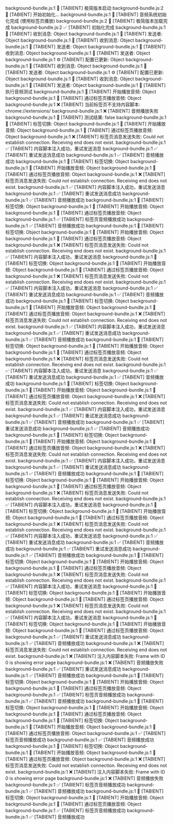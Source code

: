 background-bundle.js:1 🎵 [TABIENT] 极简版本启动
background-bundle.js:2 🎵 [TABIENT] 开始初始化...
background-bundle.js:1 🎵 [TABIENT] 音频系统初始化完成 (使用标签页播放)
background-bundle.js:2 🎵 [TABIENT] 极简版本加载完成
background-bundle.js:2 ✅ [TABIENT] 初始化完成
background-bundle.js:1 📨 [TABIENT] 收到消息: Object
background-bundle.js:1 📨 [TABIENT] 发送者: Object
background-bundle.js:1 📨 [TABIENT] 收到消息: Object
background-bundle.js:1 📨 [TABIENT] 发送者: Object
background-bundle.js:1 📨 [TABIENT] 收到消息: Object
background-bundle.js:1 📨 [TABIENT] 发送者: Object
background-bundle.js:1 ⚙️ [TABIENT] 配置已更新: Object
background-bundle.js:1 📨 [TABIENT] 收到消息: Object
background-bundle.js:1 📨 [TABIENT] 发送者: Object
background-bundle.js:1 ⚙️ [TABIENT] 配置已更新: Object
background-bundle.js:1 📨 [TABIENT] 收到消息: Object
background-bundle.js:1 📨 [TABIENT] 发送者: Object
background-bundle.js:1 🧪 [TABIENT] 执行音频测试
background-bundle.js:1 🎵 [TABIENT] 开始播放音频: Object
background-bundle.js:1 🎵 [TABIENT] 通过标签页播放音频: Object
background-bundle.js:1 ❌ [TABIENT] 当前标签页不支持内容脚本: chrome://extensions/
background-bundle.js:1 ❌ [TABIENT] 音频播放失败
background-bundle.js:1 🧪 [TABIENT] 测试结果: false
background-bundle.js:1 🎵 [TABIENT] 标签切换: Object
background-bundle.js:1 🎵 [TABIENT] 开始播放音频: Object
background-bundle.js:1 🎵 [TABIENT] 通过标签页播放音频: Object
background-bundle.js:1 ❌ [TABIENT] 标签页消息发送失败: Could not establish connection. Receiving end does not exist.
background-bundle.js:1 ✅ [TABIENT] 内容脚本注入成功，重试发送消息
background-bundle.js:1 ✅ [TABIENT] 重试发送消息成功
background-bundle.js:1 ✅ [TABIENT] 音频播放成功
background-bundle.js:1 🎵 [TABIENT] 标签切换: Object
background-bundle.js:1 🎵 [TABIENT] 开始播放音频: Object
background-bundle.js:1 🎵 [TABIENT] 通过标签页播放音频: Object
background-bundle.js:1 ❌ [TABIENT] 标签页消息发送失败: Could not establish connection. Receiving end does not exist.
background-bundle.js:1 ✅ [TABIENT] 内容脚本注入成功，重试发送消息
background-bundle.js:1 ✅ [TABIENT] 重试发送消息成功
background-bundle.js:1 ✅ [TABIENT] 音频播放成功
background-bundle.js:1 🎵 [TABIENT] 标签切换: Object
background-bundle.js:1 🎵 [TABIENT] 开始播放音频: Object
background-bundle.js:1 🎵 [TABIENT] 通过标签页播放音频: Object
background-bundle.js:1 ✅ [TABIENT] 标签页音频播放成功
background-bundle.js:1 ✅ [TABIENT] 音频播放成功
background-bundle.js:1 🎵 [TABIENT] 标签切换: Object
background-bundle.js:1 🎵 [TABIENT] 开始播放音频: Object
background-bundle.js:1 🎵 [TABIENT] 通过标签页播放音频: Object
background-bundle.js:1 ❌ [TABIENT] 标签页消息发送失败: Could not establish connection. Receiving end does not exist.
background-bundle.js:1 ✅ [TABIENT] 内容脚本注入成功，重试发送消息
background-bundle.js:1 🎵 [TABIENT] 标签切换: Object
background-bundle.js:1 🎵 [TABIENT] 开始播放音频: Object
background-bundle.js:1 🎵 [TABIENT] 通过标签页播放音频: Object
background-bundle.js:1 ❌ [TABIENT] 标签页消息发送失败: Could not establish connection. Receiving end does not exist.
background-bundle.js:1 ✅ [TABIENT] 内容脚本注入成功，重试发送消息
background-bundle.js:1 ✅ [TABIENT] 重试发送消息成功
background-bundle.js:1 ✅ [TABIENT] 音频播放成功
background-bundle.js:1 🎵 [TABIENT] 标签切换: Object
background-bundle.js:1 🎵 [TABIENT] 开始播放音频: Object
background-bundle.js:1 🎵 [TABIENT] 通过标签页播放音频: Object
background-bundle.js:1 ❌ [TABIENT] 标签页消息发送失败: Could not establish connection. Receiving end does not exist.
background-bundle.js:1 ✅ [TABIENT] 内容脚本注入成功，重试发送消息
background-bundle.js:1 ✅ [TABIENT] 重试发送消息成功
background-bundle.js:1 ✅ [TABIENT] 音频播放成功
background-bundle.js:1 🎵 [TABIENT] 标签切换: Object
background-bundle.js:1 🎵 [TABIENT] 开始播放音频: Object
background-bundle.js:1 🎵 [TABIENT] 通过标签页播放音频: Object
background-bundle.js:1 ❌ [TABIENT] 标签页消息发送失败: Could not establish connection. Receiving end does not exist.
background-bundle.js:1 ✅ [TABIENT] 内容脚本注入成功，重试发送消息
background-bundle.js:1 ✅ [TABIENT] 重试发送消息成功
background-bundle.js:1 ✅ [TABIENT] 音频播放成功
background-bundle.js:1 🎵 [TABIENT] 标签切换: Object
background-bundle.js:1 🎵 [TABIENT] 开始播放音频: Object
background-bundle.js:1 🎵 [TABIENT] 通过标签页播放音频: Object
background-bundle.js:1 ❌ [TABIENT] 标签页消息发送失败: Could not establish connection. Receiving end does not exist.
background-bundle.js:1 ✅ [TABIENT] 内容脚本注入成功，重试发送消息
background-bundle.js:1 ✅ [TABIENT] 重试发送消息成功
background-bundle.js:1 ✅ [TABIENT] 音频播放成功
background-bundle.js:1 ✅ [TABIENT] 重试发送消息成功
background-bundle.js:1 ✅ [TABIENT] 音频播放成功
background-bundle.js:1 🎵 [TABIENT] 标签切换: Object
background-bundle.js:1 🎵 [TABIENT] 开始播放音频: Object
background-bundle.js:1 🎵 [TABIENT] 通过标签页播放音频: Object
background-bundle.js:1 ❌ [TABIENT] 标签页消息发送失败: Could not establish connection. Receiving end does not exist.
background-bundle.js:1 ✅ [TABIENT] 内容脚本注入成功，重试发送消息
background-bundle.js:1 ✅ [TABIENT] 重试发送消息成功
background-bundle.js:1 ✅ [TABIENT] 音频播放成功
background-bundle.js:1 🎵 [TABIENT] 标签切换: Object
background-bundle.js:1 🎵 [TABIENT] 开始播放音频: Object
background-bundle.js:1 🎵 [TABIENT] 通过标签页播放音频: Object
background-bundle.js:1 ❌ [TABIENT] 标签页消息发送失败: Could not establish connection. Receiving end does not exist.
background-bundle.js:1 ✅ [TABIENT] 内容脚本注入成功，重试发送消息
background-bundle.js:1 🎵 [TABIENT] 标签切换: Object
background-bundle.js:1 🎵 [TABIENT] 开始播放音频: Object
background-bundle.js:1 🎵 [TABIENT] 通过标签页播放音频: Object
background-bundle.js:1 ❌ [TABIENT] 标签页消息发送失败: Could not establish connection. Receiving end does not exist.
background-bundle.js:1 ✅ [TABIENT] 内容脚本注入成功，重试发送消息
background-bundle.js:1 ✅ [TABIENT] 重试发送消息成功
background-bundle.js:1 ✅ [TABIENT] 音频播放成功
background-bundle.js:1 ✅ [TABIENT] 重试发送消息成功
background-bundle.js:1 ✅ [TABIENT] 音频播放成功
background-bundle.js:1 🎵 [TABIENT] 标签切换: Object
background-bundle.js:1 🎵 [TABIENT] 开始播放音频: Object
background-bundle.js:1 🎵 [TABIENT] 通过标签页播放音频: Object
background-bundle.js:1 ❌ [TABIENT] 标签页消息发送失败: Could not establish connection. Receiving end does not exist.
background-bundle.js:1 ✅ [TABIENT] 内容脚本注入成功，重试发送消息
background-bundle.js:1 🎵 [TABIENT] 标签切换: Object
background-bundle.js:1 🎵 [TABIENT] 开始播放音频: Object
background-bundle.js:1 🎵 [TABIENT] 通过标签页播放音频: Object
background-bundle.js:1 ❌ [TABIENT] 标签页消息发送失败: Could not establish connection. Receiving end does not exist.
background-bundle.js:1 ✅ [TABIENT] 内容脚本注入成功，重试发送消息
background-bundle.js:1 🎵 [TABIENT] 标签切换: Object
background-bundle.js:1 🎵 [TABIENT] 开始播放音频: Object
background-bundle.js:1 🎵 [TABIENT] 通过标签页播放音频: Object
background-bundle.js:1 ✅ [TABIENT] 重试发送消息成功
background-bundle.js:1 ✅ [TABIENT] 音频播放成功
background-bundle.js:1 ❌ [TABIENT] 标签页消息发送失败: Could not establish connection. Receiving end does not exist.
background-bundle.js:1 ❌ [TABIENT] 注入内容脚本失败: Frame with ID 0 is showing error page
background-bundle.js:1 ❌ [TABIENT] 音频播放失败
background-bundle.js:1 ✅ [TABIENT] 重试发送消息成功
background-bundle.js:1 ✅ [TABIENT] 音频播放成功
background-bundle.js:1 🎵 [TABIENT] 标签切换: Object
background-bundle.js:1 🎵 [TABIENT] 开始播放音频: Object
background-bundle.js:1 🎵 [TABIENT] 通过标签页播放音频: Object
background-bundle.js:1 ✅ [TABIENT] 标签页音频播放成功
background-bundle.js:1 ✅ [TABIENT] 音频播放成功
background-bundle.js:1 🎵 [TABIENT] 标签切换: Object
background-bundle.js:1 🎵 [TABIENT] 开始播放音频: Object
background-bundle.js:1 🎵 [TABIENT] 通过标签页播放音频: Object
background-bundle.js:1 🎵 [TABIENT] 标签切换: Object
background-bundle.js:1 🎵 [TABIENT] 开始播放音频: Object
background-bundle.js:1 🎵 [TABIENT] 通过标签页播放音频: Object
background-bundle.js:1 ✅ [TABIENT] 标签页音频播放成功
background-bundle.js:1 ✅ [TABIENT] 音频播放成功
background-bundle.js:1 🎵 [TABIENT] 标签切换: Object
background-bundle.js:1 🎵 [TABIENT] 开始播放音频: Object
background-bundle.js:1 🎵 [TABIENT] 通过标签页播放音频: Object
background-bundle.js:1 ❌ [TABIENT] 标签页消息发送失败: Could not establish connection. Receiving end does not exist.
background-bundle.js:1 ❌ [TABIENT] 注入内容脚本失败: Frame with ID 0 is showing error page
background-bundle.js:1 ❌ [TABIENT] 音频播放失败
background-bundle.js:1 ✅ [TABIENT] 标签页音频播放成功
background-bundle.js:1 ✅ [TABIENT] 音频播放成功
background-bundle.js:1 🎵 [TABIENT] 标签切换: Object
background-bundle.js:1 🎵 [TABIENT] 开始播放音频: Object
background-bundle.js:1 🎵 [TABIENT] 通过标签页播放音频: Object
background-bundle.js:1 ✅ [TABIENT] 标签页音频播放成功
background-bundle.js:1 ✅ [TABIENT] 音频播放成功
